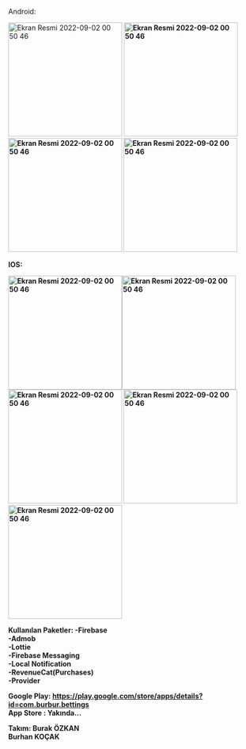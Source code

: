 Android:

<img width="230" alt="Ekran Resmi 2022-09-02 00 50 46" src="https://user-images.githubusercontent.com/51423231/228383864-5185b069-1106-4b17-ab05-9ba9f22e3a23.png"> <b> <img width="230" alt="Ekran Resmi 2022-09-02 00 50 46" src="https://user-images.githubusercontent.com/51423231/228382291-87322d3c-4980-494e-a22a-b597a623f1d0.png"> <b> <img width="230" alt="Ekran Resmi 2022-09-02 00 50 46" src="https://user-images.githubusercontent.com/51423231/228382292-729579aa-b5c4-443e-81dc-9e3baaf66703.png"> <b> <img width="230" alt="Ekran Resmi 2022-09-02 00 50 46" src="https://user-images.githubusercontent.com/51423231/228382297-be30878f-218f-4608-a1ea-39c3bccdc88f.png"> </br>

IOS:
 </br>

<img width="230" alt="Ekran Resmi 2022-09-02 00 50 46" src="https://user-images.githubusercontent.com/51423231/228383688-04debcd7-ff18-4ca1-b466-69e9d42c95b6.png"><img width="230" alt="Ekran Resmi 2022-09-02 00 50 46" src="https://user-images.githubusercontent.com/51423231/228384020-3b7e9951-50ee-4a3d-8e49-830f52e1d2ee.png"><b> <b><img width="230" alt="Ekran Resmi 2022-09-02 00 50 46" src="https://user-images.githubusercontent.com/51423231/228383692-200433a7-8514-4075-b8ca-6e1a7355ccf3.png"> <b><img width="230" alt="Ekran Resmi 2022-09-02 00 50 46" src="https://user-images.githubusercontent.com/51423231/228383694-4db09794-29c9-4506-adf7-d47fc8d346fa.png"> <b><img width="230" alt="Ekran Resmi 2022-09-02 00 50 46" src="https://user-images.githubusercontent.com/51423231/228383696-c11014fd-5977-4039-8c91-a3a894f77686.png">

Kullanılan Paketler:
-Firebase</br>
-Admob</br>
-Lottie</br>
-Firebase Messaging</br>
-Local Notification</br>
-RevenueCat(Purchases)</br>
-Provider</br>

Google Play: https://play.google.com/store/apps/details?id=com.burbur.bettings</br>
App Store : Yakında...

Takım: 
Burak ÖZKAN</br>
Burhan KOÇAK

